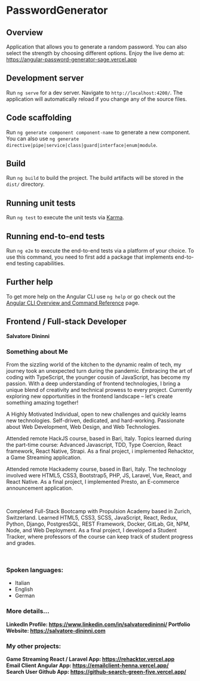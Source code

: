 # PasswordGenerator

## Overview

Application that allows you to generate a random password. You can also select the strength by choosing different options. Enjoy the live demo at: https://angular-password-generator-sage.vercel.app 

## Development server

Run `ng serve` for a dev server. Navigate to `http://localhost:4200/`. The application will automatically reload if you change any of the source files.

## Code scaffolding

Run `ng generate component component-name` to generate a new component. You can also use `ng generate directive|pipe|service|class|guard|interface|enum|module`.

## Build

Run `ng build` to build the project. The build artifacts will be stored in the `dist/` directory.

## Running unit tests

Run `ng test` to execute the unit tests via [Karma](https://karma-runner.github.io).

## Running end-to-end tests

Run `ng e2e` to execute the end-to-end tests via a platform of your choice. To use this command, you need to first add a package that implements end-to-end testing capabilities.

## Further help

To get more help on the Angular CLI use `ng help` or go check out the [Angular CLI Overview and Command Reference](https://angular.io/cli) page.

## Frontend / Full-stack Developer
<b>Salvatore Dininni</b>

### Something about Me
<p>From the sizzling world of the kitchen to the dynamic realm of tech, my journey took an unexpected turn during the pandemic. Embracing the art of coding with TypeScript, the younger cousin of JavaScript, has become my passion. With a deep understanding of frontend technologies, I bring a unique blend of creativity and technical prowess to every project. Currently exploring new opportunities in the frontend landscape – let's create something amazing together!</p>

<p>A Highly Motivated Individual, open to new challenges and quickly learns new technologies. Self-driven, dedicated, and hard-working. Passionate about Web Development, Web Design, and Web Technologies.</p>
<p>
Attended remote HackJS course, based in Bari, Italy. Topics learned during the part-time course: Advanced Javascript, TDD, Type Coercion, React framework, React Native, Strapi. As a final project, i implemented Rehacktor, a Game Streaming application.
</p>
<p>
Attended remote Hackademy course, based in Bari, Italy. The technology involved were HTML5, CSS3, Bootstrap5, PHP, JS, Laravel, Vue, React, and React Native. As a final project, I implemented Presto, an E-commerce announcement application.
</p>
<br/>
<p>
Completed Full-Stack Bootcamp with Propulsion Academy based in Zurich, Switzerland. Learned HTML5, CSS3, SCSS, JavaScript, React, Redux, Python, Django, PostgresSQL, REST Framework, Docker, GitLab, Git, NPM, Node, and Web Deployment. As a final project, I developed a Student Tracker, where professors of the course can keep track of student progress and grades. 
</p>
<br/>
<p>

### Spoken languages: 
- Italian 
- English 
- German

### More details...
<b>LinkedIn Profile: <a href="https://www.linkedin.com/in/salvatoredininni/" >https://www.linkedin.com/in/salvatoredininni/ </a></b>
<b>Portfolio Website: <a href="https://salvatore-dininni.com/" >https://salvatore-dininni.com</a></b> 

### My other projects:
<b>Game Streaming React / Laravel App: <a href="https://rehacktor.vercel.app/" >https://rehacktor.vercel.app</a></b> 
<br>
<b>Email Client Angular App: <a href="https://emailclient-henna.vercel.app" >https://emailclient-henna.vercel.app/</a></b> 
<br>
<b>Search User Github App: <a href="https://github-search-green-five.vercel.app/">https://github-search-green-five.vercel.app/</a></b>
